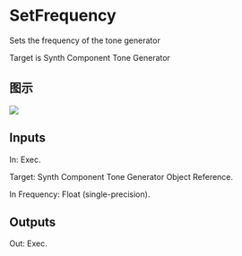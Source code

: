 # SetFrequency

Sets the frequency of the tone generator

Target is Synth Component Tone Generator

## 图示

![]($-20221218-21132019.png)

## Inputs

In: Exec.

Target: Synth Component Tone Generator Object Reference.

In Frequency: Float (single-precision).  

## Outputs

Out: Exec.

